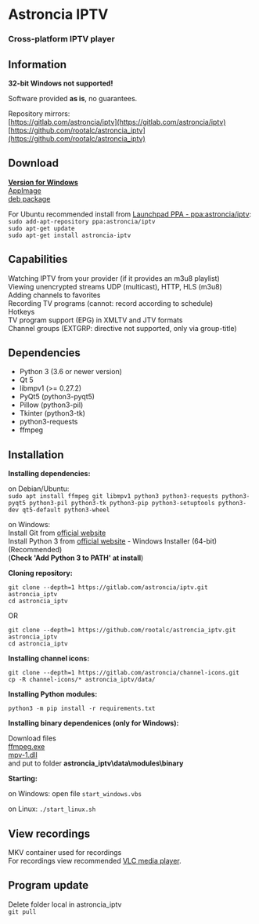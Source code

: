# Astroncia IPTV
### Cross-platform IPTV player

## Information

**32-bit Windows not supported!**  

Software provided **as is**, no guarantees.  

Repository mirrors:  
[https://gitlab.com/astroncia/iptv](https://gitlab.com/astroncia/iptv)  
[https://github.com/rootalc/astroncia_iptv](https://github.com/rootalc/astroncia_iptv)  

## Download

**[Version for Windows](https://gitlab.com/astroncia/iptv-binaries/-/raw/master/Astroncia_IPTV_setup.exe)**  
[AppImage](https://gitlab.com/astroncia/iptv-binaries/-/raw/master/astroncia-iptv-appimage-x86_64.AppImage)  
[deb package](https://gitlab.com/astroncia/iptv-binaries/-/raw/master/astroncia-iptv.deb)  

For Ubuntu recommended install from [Launchpad PPA - ppa:astroncia/iptv](https://launchpad.net/~astroncia/+archive/ubuntu/iptv):  
```sudo add-apt-repository ppa:astroncia/iptv```  
```sudo apt-get update```  
```sudo apt-get install astroncia-iptv```  

## Capabilities

Watching IPTV from your provider (if it provides an m3u8 playlist)  
Viewing unencrypted streams UDP (multicast), HTTP, HLS (m3u8)  
Adding channels to favorites  
Recording TV programs (cannot: record according to schedule)  
Hotkeys  
TV program support (EPG) in XMLTV and JTV formats  
Channel groups (EXTGRP: directive not supported, only via group-title)  

## Dependencies

- Python 3 (3.6 or newer version)
- Qt 5
- libmpv1 (>= 0.27.2)
- PyQt5 (python3-pyqt5)
- Pillow (python3-pil)
- Tkinter (python3-tk)
- python3-requests
- ffmpeg

## Installation

**Installing dependencies:**

on Debian/Ubuntu:  
```sudo apt install ffmpeg git libmpv1 python3 python3-requests python3-pyqt5 python3-pil python3-tk python3-pip python3-setuptools python3-dev qt5-default python3-wheel```

on Windows:  
Install Git from [official website](https://git-scm.com/download/win)  
Install Python 3 from [official website](https://www.python.org/downloads/windows/) - Windows Installer (64-bit) (Recommended)  
(**Check 'Add Python 3 to PATH' at install**)  

**Cloning repository:**

```git clone --depth=1 https://gitlab.com/astroncia/iptv.git astroncia_iptv```  
```cd astroncia_iptv```  

OR  

```git clone --depth=1 https://github.com/rootalc/astroncia_iptv.git astroncia_iptv```  
```cd astroncia_iptv```  

**Installing channel icons:**  

```git clone --depth=1 https://gitlab.com/astroncia/channel-icons.git```  
```cp -R channel-icons/* astroncia_iptv/data/```  

**Installing Python modules:**  

```python3 -m pip install -r requirements.txt```  

**Installing binary dependenices (only for Windows):**

Download files  
[ffmpeg.exe](https://gitlab.com/astroncia/iptv-binary-deps/-/raw/master/ffmpeg.exe)  
[mpv-1.dll](https://gitlab.com/astroncia/iptv-binary-deps/-/raw/master/mpv-1.dll)  
and put to folder **astroncia_iptv\data\modules\binary**  

**Starting:**

on Windows: open file ```start_windows.vbs```  

on Linux: ```./start_linux.sh```

## View recordings

MKV container used for recordings  
For recordings view recommended [VLC media player](https://www.videolan.org/).  

## Program update

Delete folder local in astroncia_iptv  
```git pull```  
